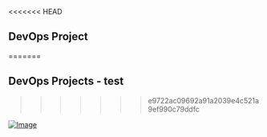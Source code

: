 <<<<<<< HEAD
## DevOps Project 
=======
## DevOps Projects - test 
>>>>>>> e9722ac09692a91a2039e4c521a9ef990c79ddfc

[![Image](https://github.com/yankils/Simple-DevOps-Project/blob/master/Devops_course.PNG "DevOps Project - CI/CD with Jenkins Ansible Docker Kubernetes ")](https://www.udemy.com/course/valaxy-devops/?referralCode=8147A5CF4C8C7D9E253F)
